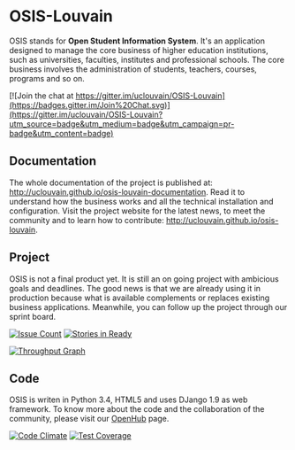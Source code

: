 # OSIS-Louvain

OSIS stands for **Open Student Information System**. It's an application designed to manage the core business of higher education institutions, such as universities, faculties, institutes and professional schools. The core business involves the administration of students, teachers, courses, programs and so on.

[![Join the chat at https://gitter.im/uclouvain/OSIS-Louvain](https://badges.gitter.im/Join%20Chat.svg)](https://gitter.im/uclouvain/OSIS-Louvain?utm_source=badge&utm_medium=badge&utm_campaign=pr-badge&utm_content=badge)

## Documentation

The whole documentation of the project is published at: http://uclouvain.github.io/osis-louvain-documentation. Read it to understand how the business works and all the technical installation and configuration. Visit the project website for the latest news, to meet the community and to learn how to contribute: http://uclouvain.github.io/osis-louvain.

## Project

OSIS is not a final product yet. It is still an on going project with ambicious goals and deadlines. The good news is that we are already using it in production because what is available complements or replaces existing business applications. Meanwhile, you can follow up the project through our sprint board.

[![Issue Count](https://codeclimate.com/github/uclouvain/osis-louvain/badges/issue_count.svg)](https://codeclimate.com/github/uclouvain/osis-louvain) [![Stories in Ready](https://badge.waffle.io/uclouvain/osis-louvain.png?label=ready&title=Ready)](http://waffle.io/uclouvain/osis-louvain)

[![Throughput Graph](https://graphs.waffle.io/uclouvain/osis-louvain/throughput.svg)](https://waffle.io/uclouvain/osis-louvain/metrics)

<script type='text/javascript' src='https://www.openhub.net/p/osis-louvain/widgets/project_basic_stats?format=js'></script>

## Code

OSIS is writen in Python 3.4, HTML5 and uses DJango 1.9 as web framework. To know more about the code and the collaboration of the community, please visit our [OpenHub](https://www.openhub.net/p/osis-louvain) page.

[![Code Climate](https://codeclimate.com/github/uclouvain/osis-louvain/badges/gpa.svg)](https://codeclimate.com/github/uclouvain/osis-louvain) [![Test Coverage](https://codeclimate.com/github/uclouvain/osis-louvain/badges/coverage.svg)](https://codeclimate.com/github/uclouvain/osis-louvain/coverage) 

